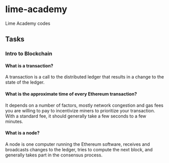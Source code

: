 # lime-academy
Lime Academy codes



## Tasks

### Intro to Blockchain

#### What is a transaction?

A transaction is a call to the distributed ledger that results in a change to the state of the ledger.

#### What is the approximate time of every Ethereum transaction?

It depends on a number of factors, mostly network congestion and gas fees you are willing to pay to incentivize miners to prioritize your transaction. With a standard fee, it should generally take a few seconds to a few minutes.

#### What is a node?

A node is one computer running the Ethereum software, receives and broadcasts changes to the ledger, tries to compute the next block, and generally takes part in the consensus process.
